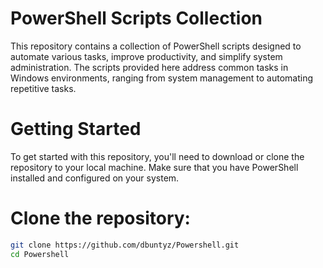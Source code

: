 # PowerShell Scripts Collection

This repository contains a collection of PowerShell scripts designed to automate various tasks, improve productivity, and simplify system administration. The scripts provided here address common tasks in Windows environments, ranging from system management to automating repetitive tasks.

# Getting Started
To get started with this repository, you'll need to download or clone the repository to your local machine. Make sure that you have PowerShell installed and configured on your system.

# Clone the repository:

```bash 
git clone https://github.com/dbuntyz/Powershell.git
cd Powershell
```

